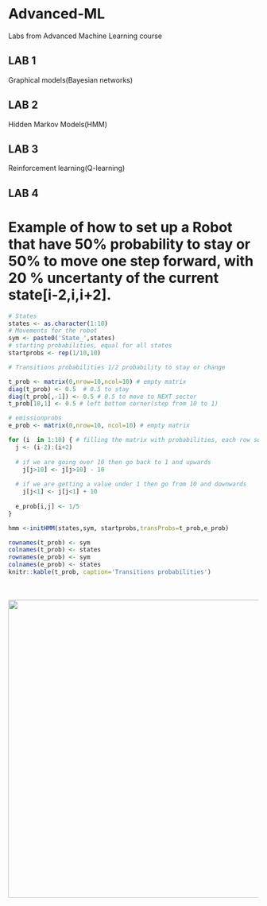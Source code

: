 # Advanced-ML
Labs from Advanced Machine Learning course


## LAB 1

Graphical models(Bayesian networks)

## LAB 2

Hidden Markov Models(HMM)

## LAB 3

Reinforcement learning(Q-learning)

## LAB 4 


# Example of how to set up a Robot that have 50% probability to stay or 50% to move one step forward, with 20 % uncertanty of the current state[i-2,i,i+2].


```R
# States 
states <- as.character(1:10)
# Movements for the robot
sym <- paste0('State_',states)
# starting probabilities, equal for all states
startprobs <- rep(1/10,10)

# Transitions probabilities 1/2 probability to stay or change

t_prob <- matrix(0,nrow=10,ncol=10) # empty matrix
diag(t_prob) <- 0.5  # 0.5 to stay
diag(t_prob[,-1]) <- 0.5 # 0.5 to move to NEXT sector
t_prob[10,1] <- 0.5 # left bottom corner(step from 10 to 1)

# emissionprobs
e_prob <- matrix(0,nrow=10, ncol=10) # empty matrix

for (i  in 1:10) { # filling the matrix with probabilities, each row sums to 1
  j <- (i-2):(i+2)
  
  # if we are going over 10 then go back to 1 and upwards
    j[j>10] <- j[j>10] - 10    
  
  # if we are getting a value under 1 then go from 10 and downwards
    j[j<1] <- j[j<1] + 10  
    
  e_prob[i,j] <- 1/5
}

hmm <-initHMM(states,sym, startprobs,transProbs=t_prob,e_prob)

rownames(t_prob) <- sym
colnames(t_prob) <- states
rownames(e_prob) <- sym
colnames(e_prob) <- states
knitr::kable(t_prob, caption='Transitions probabilities')


``` 


<br>
<br>
<div align="center">
  <img src="https://media2.giphy.com/media/v1.Y2lkPTc5MGI3NjExY3F5N3dub2N2NWRtYml6MnZwMnZ5ZmNnZzZ2YXE2eGxtZXJrMjRydyZlcD12MV9pbnRlcm5hbF9naWZfYnlfaWQmY3Q9Zw/VGC01roisedLNzwyO0/giphy.webp" width="600" height="600"/>
</div>
